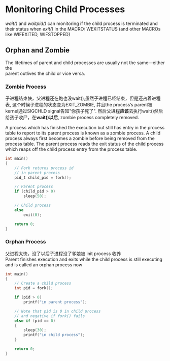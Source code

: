 # Monitoring Child Processes

_wait\(\)_ and _waitpid\(\)_ can monitoring if the child process is terminated and their status when _exit\(\)_ in the MACRO: WEXITSTATUS \(and other MACROs like WIFEXITED, WIFSTOPPED\)

## Orphan and Zombie

The lifetimes of parent and child processes are usually not the same—either the  
parent outlives the child or vice versa.

### Zombie Process

子进程结束快，父进程还在跑也没wait\(\),虽然子进程已经结束，但是还占着进程表, 这个时候子进程的状态变为EXIT_ZOMBIE, 并且the process’s parent被kernel通过SIGCHLD signal告知"你孩子死了". 然后父进程**应该**去执行wait()然后给孩子收尸，在**wait()以后**, zombie process completely removed.



A process which has finished the execution but still has entry in the process table to report to its parent process is known as a zombie process. A child process always first becomes a zombie before being removed from the process table. The parent process reads the exit status of the child process which reaps off the child process entry from the process table.

```c
int main()
{
    // Fork returns process id
    // in parent process
    pid_t child_pid = fork();

    // Parent process 
    if (child_pid > 0)
        sleep(50);

    // Child process
    else       
        exit(0);

    return 0;
}
```

### Orphan Process

父进程太快，没了以后子进程没了爹娘被 init process 收养  
Parent finishes execution and exits while the child process is still executing and is called an orphan process now

```c
int main()
{
    // Create a child process      
    int pid = fork();

    if (pid > 0)
        printf("in parent process");

    // Note that pid is 0 in child process
    // and negative if fork() fails
    else if (pid == 0)
    {
        sleep(30);
        printf("in child process");
    }

    return 0;
}
```



